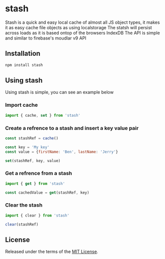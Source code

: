 # stash

Stash is a quick and easy local cache of almost all JS object types, it makes it as easy cache file objects as using localstorage
The statsh will persist across loads as it is based ontop of the browsers IndexDB
The API is simple and similar to firebase's moudlar v9 API

## Installation

```js
npm install stash
```

## Using stash

Using stash is simple, you can see an example below

### Import cache
```js
import { cache, set } from 'stash'
````

### Create a refrence to a stash and insert a key value pair
```js
const stashRef = cache()

const key = 'My key'
const value = {firstName: 'Ben', lastName: 'Jerry'}

set(stashRef, key, value)
````

### Get a refrence from a stash
```js
import { get } from 'stash'

const cachedValue = get(stashRef, key)
````

### Clear the stash
```js
import { clear } from 'stash'

clear(stashRef)
```

## License

Released under the terms of the [MIT License](LICENSE).
